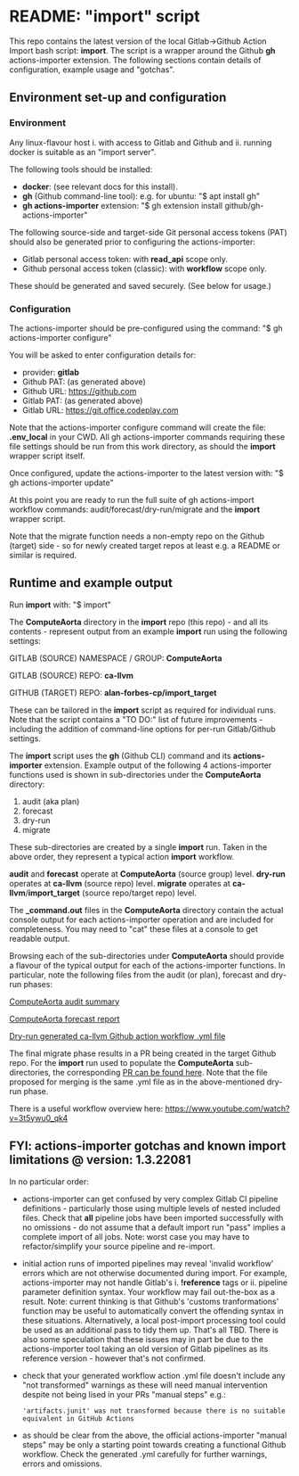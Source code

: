 # README: "import" script

This repo contains the latest version of the local Gitlab->Github Action Import bash script: **import**. The script is a wrapper around the Github **gh** actions-importer extension. The following sections contain details of configuration, example usage and "gotchas".

## Environment set-up and configuration

### Environment

Any linux-flavour host i. with access to Gitlab and Github and ii. running docker is suitable as an "import server".

The following tools should be installed:
- **docker**: (see relevant docs for this install).
- **gh** (Github command-line tool): e.g. for ubuntu: "$ apt install gh"
- **gh actions-importer** extension:  "$ gh extension install github/gh-actions-importer"

The following source-side and target-side Git personal access tokens (PAT) should also be generated prior to configuring the actions-importer:
- Gitlab personal access token: with **read_api** scope only.
- Github personal access token (classic): with **workflow** scope only.

These should be generated and saved securely. (See below for usage.)

### Configuration

The actions-importer should be pre-configured using the command: "$ gh actions-importer configure"

You will be asked to enter configuration details for:
- provider: **gitlab**
- Github PAT: (as generated above)
- Github URL: https://github.com
- Gitlab PAT: (as generated above)
- Gitlab URL: https://git.office.codeplay.com

Note that the actions-importer configure command will create the file: **.env_local** in your CWD. All gh actions-importer commands requiring these file settings should be run from this work directory, as should the **import** wrapper script itself.

Once configured, update the actions-importer to the latest version with: "$ gh actions-importer update"

At this point you are ready to run the full suite of gh actions-import workflow commands: audit/forecast/dry-run/migrate and the **import** wrapper script.

Note that the migrate function needs a non-empty repo on the Github (target) side - so for newly created target repos at least e.g. a README or similar is required.

## Runtime and example output

Run **import** with: "$ import"

The **ComputeAorta** directory in the **import** repo (this repo) - and all its contents - represent output from an example **import** run using the following settings:

GITLAB (SOURCE) NAMESPACE / GROUP: **ComputeAorta**

GITLAB (SOURCE) REPO: **ca-llvm**

GITHUB (TARGET) REPO: **alan-forbes-cp/import_target**

These can be tailored in the **import** script as required for individual runs. Note that the script contains a "TO DO:" list of future improvements - including the addition of command-line options for per-run Gitlab/Github settings. 

The **import** script uses the **gh** (Github CLI) command and its **actions-importer** extension. Example output of the following 4 actions-importer functions used is shown in sub-directories under the **ComputeAorta** directory:
1. audit (aka plan)
2. forecast
3. dry-run
4. migrate

These sub-directories are created by a single **import** run. Taken in the above order, they represent a typical action **import** workflow.

**audit** and **forecast** operate at **ComputeAorta** (source group) level. **dry-run** operates at **ca-llvm** (source repo) level. **migrate** operates at **ca-llvm**/**import_target** (source repo/target repo) level.

The **_command.out** files in the **ComputeAorta** directory contain the actual console output for each actions-importer operation and are included for completeness. You may need to "cat" these files at a console to get readable output.

Browsing each of the sub-directories under **ComputeAorta** should provide a flavour of the typical output for each of the actions-importer functions. In particular, note the following files from the audit (or plan), forecast and dry-run phases:

[ComputeAorta audit summary](https://github.com/alan-forbes-cp/import/blob/master/ComputeAorta/audit/audit_summary.md)

[ComputeAorta forecast report](https://github.com/alan-forbes-cp/import/blob/master/ComputeAorta/forecast/forecast_report.md)

[Dry-run generated ca-llvm Github action workflow .yml file](https://github.com/alan-forbes-cp/import/blob/master/ComputeAorta/dry-run/ComputeAorta/ca-llvm/.github/workflows/ca-llvm.yml)

The final migrate phase results in a PR being created in the target Github repo. For the **import** run used to populate the **ComputeAorta** sub-directories, the corresponding [PR can be found here](https://github.com/alan-forbes-cp/import_target/pull/1). Note that the file proposed for merging is the same .yml file as in the above-mentioned dry-run phase.

There is a useful workflow overview here: https://www.youtube.com/watch?v=3t5ywu0_qk4

## FYI: actions-importer gotchas and known import limitations @ version: 1.3.22081

In no particular order:
- actions-importer can get confused by very complex Gitlab CI pipeline definitions - particularly those using multiple levels of nested included files. Check that **all** pipeline jobs have been imported successfully with no omissions - do not assume that a default import run "pass" implies a complete import of all jobs. Note: worst case you may have to refactor/simplify your source pipeline and re-import.
- initial action runs of imported pipelines may reveal 'invalid workflow' errors which are not otherwise documented during import. For example, actions-importer may not handle Gitlab's i. **!reference** tags or ii. pipeline parameter definition syntax. Your workflow may fail out-the-box as a result. Note: current thinking is that Github's 'customs tranformations' function may be useful to automatically convert the offending syntax in these situations. Alternatively, a local post-import processing tool could be used as an additional pass to tidy them up. That's all TBD. There is also some speculation that these issues may in part be due to the actions-importer tool taking an old version of Gitlab pipelines as its reference version - however that's not confirmed.
- check that your generated workflow action .yml file doesn't include any "not transformed" warnings as these will need manual intervention despite not being lised in your PRs "manual steps"  e.g.:

    `'artifacts.junit' was not transformed because there is no suitable equivalent in GitHub Actions`

- as should be clear from the above, the official actions-importer "manual steps" may be only a starting point towards creating a functional Github workflow. Check the generated .yml carefully for further warnings, errors and omissions.

